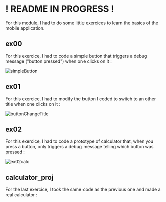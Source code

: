 # ! README IN PROGRESS ! #

For this module, I had to do some little exercices to learn the basics of the mobile application.

## ex00 ##
For this exercice, I had to code a simple button that triggers a debug message ("button pressed") when one clicks on it :

![simpleButton](https://github.com/Claken/Piscine_Flutter/assets/51683861/ab11dc24-59b4-409a-8806-69d19db7527b)

## ex01 ##
For this exercice, I had to modify the button I coded to switch to an other title when one clicks on it :

![buttonChangeTitle](https://github.com/Claken/Piscine_Flutter/assets/51683861/3c57faaf-3d5f-40c6-8d25-52625ef71e44)

## ex02 ##
For this exercice, I had to code a prototype of calculator that, when you press a button, only triggers a debug message telling which button was pressed :

![ex02calc](https://github.com/Claken/Piscine_Flutter/assets/51683861/7bc3f1fa-6ecc-4359-8fe4-cff5044c21a2)

## calculator_proj ##

For the last exercice, I took the same code as the previous one and made a real calculator :
